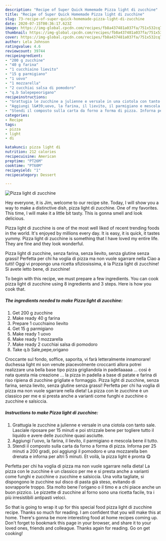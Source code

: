 ```yaml
---
description: "Recipe of Super Quick Homemade Pizza light di zucchine"
title: "Recipe of Super Quick Homemade Pizza light di zucchine"
slug: 73-recipe-of-super-quick-homemade-pizza-light-di-zucchine
date: 2020-07-15T00:36:17.623Z
image: https://img-global.cpcdn.com/recipes/fb8a437481a037fa/751x532cq70/pizza-light-di-zucchine-recipe-main-photo.jpg
thumbnail: https://img-global.cpcdn.com/recipes/fb8a437481a037fa/751x532cq70/pizza-light-di-zucchine-recipe-main-photo.jpg
cover: https://img-global.cpcdn.com/recipes/fb8a437481a037fa/751x532cq70/pizza-light-di-zucchine-recipe-main-photo.jpg
author: Lela Johnson
ratingvalue: 4.6
reviewcount: 39744
recipeingredient:
- "200 g zucchine"
- "40 g farina"
- "1 cucchiaino lievito"
- "15 g parmigiano"
- "1 uovo"
- "1 mozzarella"
- "2 cucchiai salsa di pomodoro"
- "q.b Salepepeorigano"
recipeinstructions:
- "Grattugia le zucchine a julienne e versale in una ciotola con tanto sale. Lasciale riposare per 15 minuti e poi strizzale bene per togliere tutto il liquido e avere delle zucchine quasi asciutte."
- "Aggiungi l&#39;uovo, la farina, il lievito, il parmigiano e mescola bene il tutto."
- "Stendi il composto sulla carta da forno a forma di pizza. Inforna per 25 minuti a 200 gradi, poi aggiungi il pomodoro e una mozzarella ben drenata e inforna per altri 5 minuti. Et voilà, la pizza light è pronta 😋"
categories:
- Recipe
tags:
- pizza
- light
- di

katakunci: pizza light di 
nutrition: 212 calories
recipecuisine: American
preptime: "PT26M"
cooktime: "PT60M"
recipeyield: "1"
recipecategory: Dessert

---
```



![Pizza light di zucchine](https://img-global.cpcdn.com/recipes/fb8a437481a037fa/751x532cq70/pizza-light-di-zucchine-recipe-main-photo.jpg)

Hey everyone, it is Jim, welcome to our recipe site. Today, I will show you a way to make a distinctive dish, pizza light di zucchine. One of my favorites. This time, I will make it a little bit tasty. This is gonna smell and look delicious.

Pizza light di zucchine is one of the most well liked of recent trending foods in the world. It's enjoyed by millions every day. It is easy, it is quick, it tastes yummy. Pizza light di zucchine is something that I have loved my entire life. They are fine and they look wonderful.

Pizza light di zucchine, senza farina, senza lievito, senza glutine senza grassi! Perfetta per chi ha voglia di pizza ma non vuole sgarrare nella Ciao a tutti! Oggi vi propongo una ricetta sfiziosissima, è la Pizza light di zucchine! Si avete letto bene, di zucchine!


To begin with this recipe, we must prepare a few ingredients. You can cook pizza light di zucchine using 8 ingredients and 3 steps. Here is how you cook that.

<!--inarticleads1-->

##### The ingredients needed to make Pizza light di zucchine:

1. Get 200 g zucchine
1. Make ready 40 g farina
1. Prepare 1 cucchiaino lievito
1. Get 15 g parmigiano
1. Make ready 1 uovo
1. Make ready 1 mozzarella
1. Make ready 2 cucchiai salsa di pomodoro
1. Take q.b Sale,pepe,origano


Croccante sul fondo, soffice, saporita, vi farà letteralmente innamorare! duchessa light mi son venute piacevolmente croccanti allora potrei realizzare una bella base tipo pizza grigliandola in padellaaaaa … così è nata questa mia creazione … la pizza in padella a base di patate e farina di riso ripiena di zucchine grigliate e formaggio. Pizza light di zucchine, senza farina, senza lievito, senza glutine senza grassi! Perfetta per chi ha voglia di pizza ma non vuole sgarrare nella dieta! La pizza con le zucchine è un classico per me e si presta anche a varianti come funghi e zucchine o zucchine e salsiccia. 

<!--inarticleads2-->

##### Instructions to make Pizza light di zucchine:

1. Grattugia le zucchine a julienne e versale in una ciotola con tanto sale. Lasciale riposare per 15 minuti e poi strizzale bene per togliere tutto il liquido e avere delle zucchine quasi asciutte.
1. Aggiungi l&#39;uovo, la farina, il lievito, il parmigiano e mescola bene il tutto.
1. Stendi il composto sulla carta da forno a forma di pizza. Inforna per 25 minuti a 200 gradi, poi aggiungi il pomodoro e una mozzarella ben drenata e inforna per altri 5 minuti. Et voilà, la pizza light è pronta 😋


Perfetta per chi ha voglia di pizza ma non vuole sgarrare nella dieta! La pizza con le zucchine è un classico per me e si presta anche a varianti come funghi e zucchine o zucchine e salsiccia. Una volta tagliate, si dispongono le zucchine sul disco di pasta già steso, evitando di sovrapporle troppo. Sta molto bene l&#39;origano o il timo e a chi piace anche un buon pizzico. Le pizzette di zucchine al forno sono una ricetta facile, tra i più irresistibili antipasti veloci. 

So that is going to wrap it up for this special food pizza light di zucchine recipe. Thanks so much for reading. I am confident that you will make this at home. There's gonna be more interesting food at home recipes coming up. Don't forget to bookmark this page in your browser, and share it to your loved ones, friends and colleague. Thanks again for reading. Go on get cooking!
